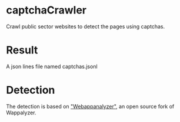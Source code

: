 # captchaCrawler

Crawl public sector websites to detect the pages using captchas.

# Result

A json lines file named captchas.jsonl

# Detection

The detection is based on ["Webappanalyzer"](https://github.com/enthec/webappanalyzer/), an open source fork of Wappalyzer.
